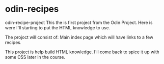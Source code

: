 # odin-recipes
odin-recipe-project
This the is first project from the Odin Project. Here is were I'll starting to put the HTML knowledge to use. 

The projoct will consist of: 
    Main index page which will have links to a few recipes. 

This project is help build HTML knowledge. I'll come back to spice it up with some CSS later in the course. 


